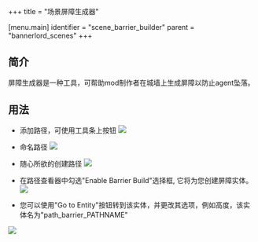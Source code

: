 +++
title = "场景屏障生成器"

[menu.main]
identifier = "scene_barrier_builder"
parent = "bannerlord_scenes"
+++

## 简介

屏障生成器是一种工具，可帮助mod制作者在城墙上生成屏障以防止agent坠落。

## 用法

- 添加路径，可使用工具条上按钮
![](/img/barrier_builder/add_path.png)

- 命名路径
![](/img/barrier_builder/name_path.png)

- 随心所欲的创建路径
![](/img/barrier_builder/create_path.png)


- 在路径查看器中勾选"Enable Barrier Build"选择框, 它将为您创建屏障实体。
![](/img/barrier_builder/create_barrier.png)

- 您可以使用"Go to Entity"按钮转到该实体，并更改其选项，例如高度，该实体名为"path_barrier_PATHNAME"

![](/img/barrier_builder/change_barrier.png)
